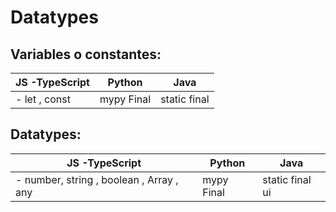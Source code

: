 # Datatypes
## Variables o constantes:
|JS -TypeScript  |Python  |Java  |
|--|--|--|
|- let , const|mypy Final  | static final 

## Datatypes:
|JS -TypeScript  |Python  |Java  |
|--|--|--|
|- number, string , boolean , Array , any |mypy Final  | static final ui|




<!--stackedit_data:
eyJoaXN0b3J5IjpbLTE5ODEwOTg4MTIsLTE3NTIwODY3NDUsND
AxMjg1MTE1LC03OTAxODk3NzEsLTExNTczMzMxMjksLTEyMDQ0
Mjg2MzksMTYxOTkzNTIzXX0=
-->